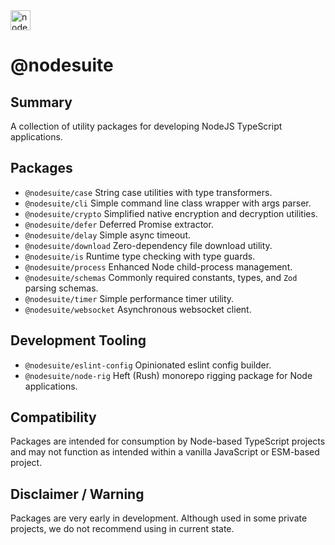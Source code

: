 <img alt="nodesuite" src="https://user-images.githubusercontent.com/65471523/183563697-5401a9f6-efec-4cf3-a907-9ad66721659f.png" height="32" />

# @nodesuite

## Summary

A collection of utility packages for developing NodeJS TypeScript applications.

## Packages

- `@nodesuite/case` String case utilities with type transformers.
- `@nodesuite/cli` Simple command line class wrapper with args parser.
- `@nodesuite/crypto` Simplified native encryption and decryption utilities.
- `@nodesuite/defer` Deferred Promise extractor.
- `@nodesuite/delay` Simple async timeout.
- `@nodesuite/download` Zero-dependency file download utility.
- `@nodesuite/is` Runtime type checking with type guards.
- `@nodesuite/process` Enhanced Node child-process management.
- `@nodesuite/schemas` Commonly required constants, types, and `Zod` parsing schemas.
- `@nodesuite/timer` Simple performance timer utility.
- `@nodesuite/websocket` Asynchronous websocket client.

## Development Tooling
- `@nodesuite/eslint-config` Opinionated eslint config builder.
- `@nodesuite/node-rig` Heft (Rush) monorepo rigging package for Node applications.

## Compatibility

Packages are intended for consumption by Node-based TypeScript projects and may not function as intended within a vanilla JavaScript or ESM-based project.

## Disclaimer / Warning
 
Packages are very early in development. Although used in some private projects, we do not recommend using in current state.